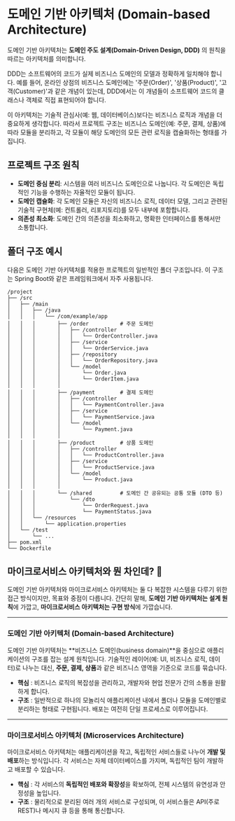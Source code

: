 # 도메인 기반 아키텍처 (Domain-based Architecture)

도메인 기반 아키텍처는 **도메인 주도 설계(Domain-Driven Design, DDD)** 의 원칙을 따르는 아키텍처를 의미합니다.

DDD는 소프트웨어의 코드가 실제 비즈니스 도메인의 모델과 정확하게 일치해야 합니다. 예를 들어, 온라인 상점의 비즈니스 도메인에는 '주문(Order)', '상품(Product)', '고객(Customer)'과 같은 개념이 있는데, DDD에서는 이 개념들이 소프트웨어 코드의 클래스나 객체로 직접 표현되어야 합니다.

이 아키텍처는 기술적 관심사(예: 웹, 데이터베이스)보다는 비즈니스 로직과 개념을 더 중요하게 생각합니다. 따라서 프로젝트 구조는 비즈니스 도메인(예: 주문, 결제, 상품)에 따라 모듈을 분리하고, 각 모듈이 해당 도메인의 모든 관련 로직을 캡슐화하는 형태를 가집니다.

## 프로젝트 구조 원칙

- **도메인 중심 분리**: 시스템을 여러 비즈니스 도메인으로 나눕니다. 각 도메인은 독립적인 기능을 수행하는 자율적인 모듈이 됩니다.
- **도메인 캡슐화**: 각 도메인 모듈은 자신의 비즈니스 로직, 데이터 모델, 그리고 관련된 기술적 구현체(예: 컨트롤러, 리포지토리)를 모두 내부에 포함합니다.
- **의존성 최소화**: 도메인 간의 의존성을 최소화하고, 명확한 인터페이스를 통해서만 소통합니다.

## 폴더 구조 예시

다음은 도메인 기반 아키텍처를 적용한 프로젝트의 일반적인 폴더 구조입니다. 이 구조는 Spring Boot와 같은 프레임워크에서 자주 사용됩니다.

```
/project
├── /src
│   ├── /main
│   │   ├── /java
│   │   │   └── /com/example/app
│   │   │       ├── /order          # 주문 도메인
│   │   │       │   ├── /controller
│   │   │       │   │   └── OrderController.java
│   │   │       │   ├── /service
│   │   │       │   │   └── OrderService.java
│   │   │       │   ├── /repository
│   │   │       │   │   └── OrderRepository.java
│   │   │       │   └── /model
│   │   │       │       └── Order.java
│   │   │       │       └── OrderItem.java
│   │   │       │
│   │   │       ├── /payment        # 결제 도메인
│   │   │       │   ├── /controller
│   │   │       │   │   └── PaymentController.java
│   │   │       │   ├── /service
│   │   │       │   │   └── PaymentService.java
│   │   │       │   └── /model
│   │   │       │       └── Payment.java
│   │   │       │
│   │   │       ├── /product        # 상품 도메인
│   │   │       │   ├── /controller
│   │   │       │   │   └── ProductController.java
│   │   │       │   ├── /service
│   │   │       │   │   └── ProductService.java
│   │   │       │   └── /model
│   │   │       │       └── Product.java
│   │   │       │
│   │   │       └── /shared         # 도메인 간 공유되는 공통 모듈 (DTO 등)
│   │   │           └── /dto
│   │   │               └── OrderRequest.java
│   │   │               └── PaymentStatus.java
│   │   └── /resources
│   │       └── application.properties
│   └── /test
│       └── ...
├── pom.xml
└── Dockerfile
```

## 마이크로서비스 아키텍처와 뭔 차인데? 🤔

도메인 기반 아키텍처와 마이크로서비스 아키텍처는 둘 다 복잡한 시스템을 다루기 위한 접근 방식이지만, 목표와 중점이 다릅니다. 간단히 말해, **도메인 기반 아키텍처는 설계 원칙**에 가깝고, **마이크로서비스 아키텍처는 구현 방식**에 가깝습니다.

---

### **도메인 기반 아키텍처 (Domain-based Architecture)**

도메인 기반 아키텍처는 **비즈니스 도메인(business domain)**을 중심으로 애플리케이션의 구조를 잡는 설계 원칙입니다. 기술적인 레이어(예: UI, 비즈니스 로직, 데이터)로 나누는 대신, **주문, 결제, 상품**과 같은 비즈니스 영역을 기준으로 코드를 묶습니다.

- **핵심** : 비즈니스 로직의 복잡성을 관리하고, 개발자와 현업 전문가 간의 소통을 원활하게 합니다.
- **구조** : 일반적으로 하나의 모놀리식 애플리케이션 내에서 폴더나 모듈을 도메인별로 분리하는 형태로 구현됩니다. 배포는 여전히 단일 프로세스로 이루어집니다.

---

### **마이크로서비스 아키텍처 (Microservices Architecture)**

마이크로서비스 아키텍처는 애플리케이션을 작고, 독립적인 서비스들로 나누어 **개발 및 배포**하는 방식입니다. 각 서비스는 자체 데이터베이스를 가지며, 독립적인 팀이 개발하고 배포할 수 있습니다.

- **핵심** : 각 서비스의 **독립적인 배포와 확장성**을 확보하여, 전체 시스템의 유연성과 안정성을 높입니다.
- **구조** : 물리적으로 분리된 여러 개의 서비스로 구성되며, 이 서비스들은 API(주로 REST)나 메시지 큐 등을 통해 통신합니다.
